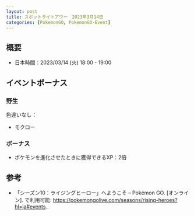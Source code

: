```yaml
---
layout: post
title: スポットライトアワー　2023年3月14日
categories: [PokemonGO, PokemonGO-Event]
---
```


## 概要

- 日本時間：2023/03/14 (火) 18:00 - 19:00

## イベントボーナス

### 野生

色違いなし：

- モクロー

### ボーナス

- ポケモンを進化させたときに獲得できるXP：2倍

## 参考

- 「シーズン10：ライジングヒーロー」へようこそ – Pokémon GO. [オンライン]. で利用可能: https://pokemongolive.com/seasons/rising-heroes?hl=ja#events..